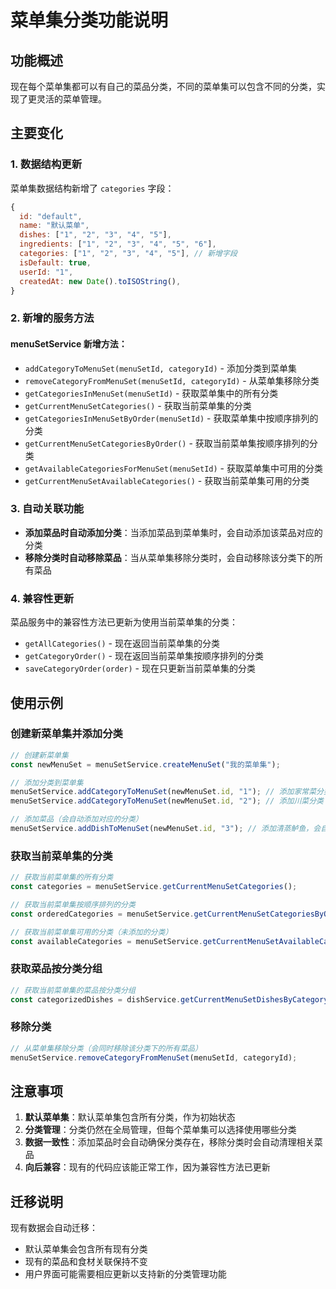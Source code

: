 # 菜单集分类功能说明

## 功能概述

现在每个菜单集都可以有自己的菜品分类，不同的菜单集可以包含不同的分类，实现了更灵活的菜单管理。

## 主要变化

### 1. 数据结构更新

菜单集数据结构新增了 `categories` 字段：

```javascript
{
  id: "default",
  name: "默认菜单",
  dishes: ["1", "2", "3", "4", "5"],
  ingredients: ["1", "2", "3", "4", "5", "6"],
  categories: ["1", "2", "3", "4", "5"], // 新增字段
  isDefault: true,
  userId: "1",
  createdAt: new Date().toISOString(),
}
```

### 2. 新增的服务方法

#### menuSetService 新增方法：

- `addCategoryToMenuSet(menuSetId, categoryId)` - 添加分类到菜单集
- `removeCategoryFromMenuSet(menuSetId, categoryId)` - 从菜单集移除分类
- `getCategoriesInMenuSet(menuSetId)` - 获取菜单集中的所有分类
- `getCurrentMenuSetCategories()` - 获取当前菜单集的分类
- `getCategoriesInMenuSetByOrder(menuSetId)` - 获取菜单集中按顺序排列的分类
- `getCurrentMenuSetCategoriesByOrder()` - 获取当前菜单集按顺序排列的分类
- `getAvailableCategoriesForMenuSet(menuSetId)` - 获取菜单集中可用的分类
- `getCurrentMenuSetAvailableCategories()` - 获取当前菜单集可用的分类

### 3. 自动关联功能

- **添加菜品时自动添加分类**：当添加菜品到菜单集时，会自动添加该菜品对应的分类
- **移除分类时自动移除菜品**：当从菜单集移除分类时，会自动移除该分类下的所有菜品

### 4. 兼容性更新

菜品服务中的兼容性方法已更新为使用当前菜单集的分类：

- `getAllCategories()` - 现在返回当前菜单集的分类
- `getCategoryOrder()` - 现在返回当前菜单集按顺序排列的分类
- `saveCategoryOrder(order)` - 现在只更新当前菜单集的分类

## 使用示例

### 创建新菜单集并添加分类

```javascript
// 创建新菜单集
const newMenuSet = menuSetService.createMenuSet("我的菜单集");

// 添加分类到菜单集
menuSetService.addCategoryToMenuSet(newMenuSet.id, "1"); // 添加家常菜分类
menuSetService.addCategoryToMenuSet(newMenuSet.id, "2"); // 添加川菜分类

// 添加菜品（会自动添加对应的分类）
menuSetService.addDishToMenuSet(newMenuSet.id, "3"); // 添加清蒸鲈鱼，会自动添加海鲜分类
```

### 获取当前菜单集的分类

```javascript
// 获取当前菜单集的所有分类
const categories = menuSetService.getCurrentMenuSetCategories();

// 获取当前菜单集按顺序排列的分类
const orderedCategories = menuSetService.getCurrentMenuSetCategoriesByOrder();

// 获取当前菜单集可用的分类（未添加的分类）
const availableCategories = menuSetService.getCurrentMenuSetAvailableCategories();
```

### 获取菜品按分类分组

```javascript
// 获取当前菜单集的菜品按分类分组
const categorizedDishes = dishService.getCurrentMenuSetDishesByCategory();
```

### 移除分类

```javascript
// 从菜单集移除分类（会同时移除该分类下的所有菜品）
menuSetService.removeCategoryFromMenuSet(menuSetId, categoryId);
```

## 注意事项

1. **默认菜单集**：默认菜单集包含所有分类，作为初始状态
2. **分类管理**：分类仍然在全局管理，但每个菜单集可以选择使用哪些分类
3. **数据一致性**：添加菜品时会自动确保分类存在，移除分类时会自动清理相关菜品
4. **向后兼容**：现有的代码应该能正常工作，因为兼容性方法已更新

## 迁移说明

现有数据会自动迁移：
- 默认菜单集会包含所有现有分类
- 现有的菜品和食材关联保持不变
- 用户界面可能需要相应更新以支持新的分类管理功能 